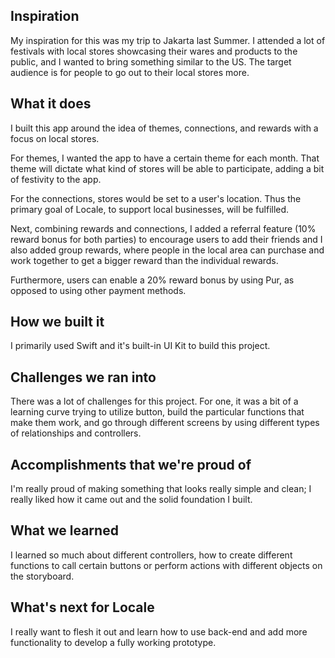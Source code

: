 ## Inspiration

My inspiration for this was my trip to Jakarta last Summer. I attended a lot of festivals with local stores showcasing their wares and products to the public, and I wanted to bring something similar to the US. The target audience is for people to go out to their local stores more.

## What it does

I built this app around the idea of themes, connections, and rewards with a focus on local stores.

For themes, I wanted the app to have a certain theme for each month. That theme will dictate what kind of stores will be able to participate, adding a bit of festivity to the app.

For the connections, stores would be set to a user's location. Thus the primary goal of Locale, to support local businesses, will be fulfilled. 

Next, combining rewards and connections, I added a referral feature (10% reward bonus for both parties) to encourage users to add their friends and I also added group rewards, where people in the local area can purchase and work together to get a bigger reward than the individual rewards. 

Furthermore, users can enable a 20% reward bonus by using Pur, as opposed to using other payment methods. 

## How we built it

I primarily used Swift and it's built-in UI Kit to build this project. 

## Challenges we ran into

There was a lot of challenges for this project. For one, it was a bit of a learning curve trying to utilize button, build the particular functions that make them work, and go through different screens by using different types of relationships and controllers. 

## Accomplishments that we're proud of

I'm really proud of making something that looks really simple and clean; I really liked how it came out and the solid foundation I built. 

## What we learned

I learned so much about different controllers, how to create different functions to call certain buttons or perform actions with different objects on the storyboard.

## What's next for Locale

I really want to flesh it out and learn how to use back-end and add more functionality to develop a fully working prototype. 
